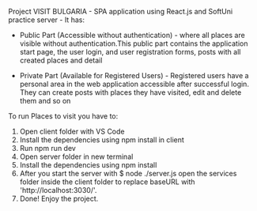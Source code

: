 Project
VISIT BULGARIA - SPA application using React.js and SoftUni practice server - 
It has:
   -  Public Part (Accessible without authentication) - where all places are visible without authentication.This public part contains the application start page, the user login, and user registration forms, posts with all created places and detail 

 -  Private Part (Available for Registered Users) - Registered users have a personal area in the web application accessible after successful login. They can create posts with places they have visited, edit and delete them and so on

To run Places to visit you have to:
1. Open client folder with VS Code
2. Install the dependencies using  npm install in client
3. Run npm run dev
4. Open server folder in new terminal
5. Install the dependencies using  npm install
6. After you start the server with $ node ./server.js open the services folder inside the client folder to replace baseURL with 'http://localhost:3030/'.
7. Done! Enjoy the project.


